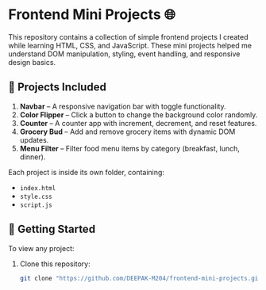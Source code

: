 
# Frontend Mini Projects 🌐

This repository contains a collection of simple frontend projects I created while learning HTML, CSS, and JavaScript. These mini projects helped me understand DOM manipulation, styling, event handling, and responsive design basics.

## 📁 Projects Included

1. **Navbar** – A responsive navigation bar with toggle functionality.
2. **Color Flipper** – Click a button to change the background color randomly.
3. **Counter** – A counter app with increment, decrement, and reset features.
4. **Grocery Bud** – Add and remove grocery items with dynamic DOM updates.
5. **Menu Filter** – Filter food menu items by category (breakfast, lunch, dinner).

Each project is inside its own folder, containing:
- `index.html`
- `style.css`
- `script.js`

## 🚀 Getting Started

To view any project:
1. Clone this repository:
   ```bash
   git clone "https://github.com/DEEPAK-M204/frontend-mini-projects.git"
